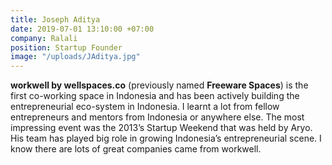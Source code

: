 ```yaml
---
title: Joseph Aditya
date: 2019-07-01 13:10:00 +07:00
company: Ralali
position: Startup Founder
image: "/uploads/JAditya.jpg"
---
```


**workwell by wellspaces.co** (previously named **Freeware Spaces**) is the first co-working space in Indonesia and has been actively building the entrepreneurial eco-system in Indonesia. I learnt a lot from fellow entrepreneurs and mentors from Indonesia or anywhere else. The most impressing event was the 2013’s Startup Weekend that was held by Aryo. His team has played big role in growing Indonesia’s entrepreneurial scene. I know there are lots of great companies came from workwell.
